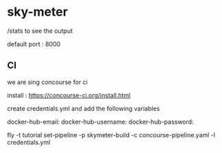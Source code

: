 # sky-meter

/stats to see the output

default port : 8000

## CI

we are sing concourse for ci

install : https://concourse-ci.org/install.html

create credentials.yml and add the following variables

docker-hub-email: <your-hub-email>
docker-hub-username: <your-hub-user>
docker-hub-password: <your-hub-pass>

fly -t tutorial set-pipeline -p skymeter-build -c concourse-pipeline.yaml -l credentials.yml